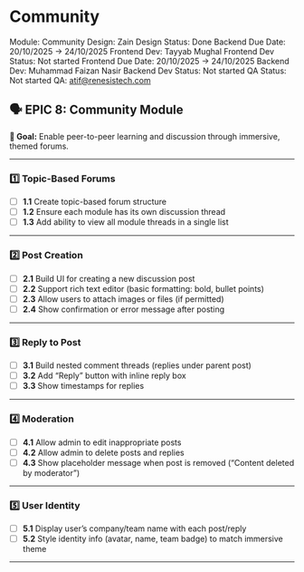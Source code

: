 # Community

Module: Community
Design: Zain
Design Status: Done
Backend Due Date: 20/10/2025 → 24/10/2025
Frontend Dev: Tayyab Mughal
Frontend Dev Status: Not started
Frontend Due Date: 20/10/2025 → 24/10/2025
Backend Dev: Muhammad Faizan Nasir
Backend Dev Status: Not started
QA Status: Not started
QA: atif@renesistech.com

## 🗣️ EPIC 8: **Community Module**

**🎯 Goal:** Enable peer-to-peer learning and discussion through immersive, themed forums.

---

### 1️⃣ **Topic-Based Forums**

- [ ]  **1.1** Create topic-based forum structure
- [ ]  **1.2** Ensure each module has its own discussion thread
- [ ]  **1.3** Add ability to view all module threads in a single list

---

### 2️⃣ **Post Creation**

- [ ]  **2.1** Build UI for creating a new discussion post
- [ ]  **2.2** Support rich text editor (basic formatting: bold, bullet points)
- [ ]  **2.3** Allow users to attach images or files (if permitted)
- [ ]  **2.4** Show confirmation or error message after posting

---

### 3️⃣ **Reply to Post**

- [ ]  **3.1** Build nested comment threads (replies under parent post)
- [ ]  **3.2** Add “Reply” button with inline reply box
- [ ]  **3.3** Show timestamps for replies

---

### 4️⃣ **Moderation**

- [ ]  **4.1** Allow admin to edit inappropriate posts
- [ ]  **4.2** Allow admin to delete posts and replies
- [ ]  **4.3** Show placeholder message when post is removed (“Content deleted by moderator”)

---

### 5️⃣ **User Identity**

- [ ]  **5.1** Display user’s company/team name with each post/reply
- [ ]  **5.2** Style identity info (avatar, name, team badge) to match immersive theme

---